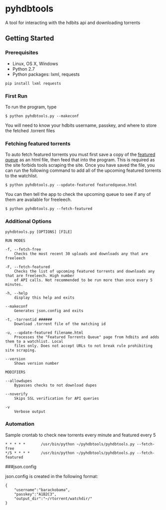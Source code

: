 # pyhdbtools
A tool for interacting with the hdbits api and downloading torrents

## Getting Started

### Prerequisites
* Linux, OS X, Windows
* Python 2.7
* Python packages: lxml, requests 
```
pip install lxml requests
```

### First Run
To run the program, type

	$ python pyhdbtools.py --makeconf

You will need to know your hdbits username, passkey, and where to store the fetched .torrent files

### Fetching featured torrents

To auto fetch featured torrents you must first save a copy of the [featured queue](https://hdbits.org/featuredqueue.php) as an html file,
then feed that into the program. This is required as the site forbids tools scraping the site. Once you
have saved the file, you can run the following command to add all of the upcoming featured torrents to 
the watchlist.

	$ python pyhdbtools.py --update-featured featuredqueue.html

You can then tell the app to check the upcoming queue to see if any of them are available for freeleech.

	$ python pyhdbtools.py --fetch-featured

### Additional Options

    pyhdbtools.py [OPTIONS] [FILE]

	RUN MODES

	-f, --fetch-free
		Checks the most recent 30 uploads and downloads any that are freeleech

	-F, --fetch-featured
		Checks the list of upcoming featured torrents and downloads any that are freeleech. High number 
		of API calls. Not recommended to be run more than once every 5 minutes.

	-h, --help
		display this help and exits

	--makeconf
		Generates json.config and exits

	-t, -torrentid ######
		Download .torrent file of the matching id

	-u, --update-featured filename.html
		Processes the "Featured Torrents Queue"	page from hdbits and adds them to a watchlist. Local
		files only. Does not accept URLs to not break rule prohibiting site scraping.

	--version
		Shows version number

	MODIFIERS

	--allowdupes
		Bypasses checks to not download dupes

	--noverify
		Skips SSL verification for API queries

	-v
		Verbose output

### Automation

Sample crontab to check new torrents every minute and featured every 5

	* * * * *       /usr/bin/python ~/pyhdbtools/pyhdbtools.py --fetch-free
	*/5 * * * *     /usr/bin/python ~/pyhdbtools/pyhdbtools.py --fetch-featured

###json.config

json.config is created in the following format:

	{
		"username":"barackobama",
		"passkey":"A1B2C3",
		"output_dir":"~/rtorrent/watchdir/"
	}